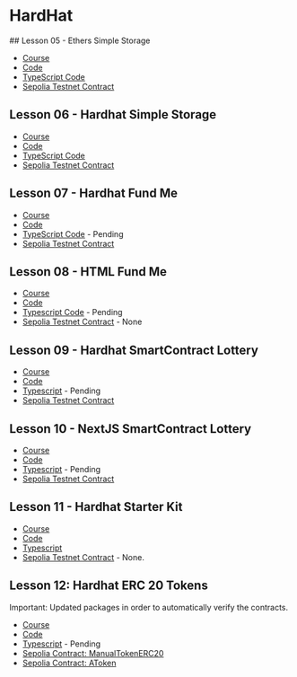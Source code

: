 # HardHat

## Lesson 05 - Ethers Simple Storage

- [Course](https://github.com/rodrisan/full-blockchain-solidity-course-js?tab=readme-ov-file#lesson-5-ethersjs-simple-storage)
- [Code](./05-ethers-simple-storage/)
- [TypeScript Code](https://github.com/rodrisan/solidity-course-fcc/tree/typescript/hardhat/05-ethers-simple-storage)
- [Sepolia Testnet Contract](https://sepolia.etherscan.io/address/0x3bDce44499A5A6478a5aEca9028f9709603B4736)

## Lesson 06 - Hardhat Simple Storage

- [Course](https://github.com/rodrisan/full-blockchain-solidity-course-js?tab=readme-ov-file#lesson-6-hardhat-simple-storage)
- [Code](./06-hardhat-simple-storage/)
- [TypeScript Code](https://github.com/rodrisan/solidity-course-fcc/tree/typescript/hardhat/06-hardhat-simple-storage)
- [Sepolia Testnet Contract](https://sepolia.etherscan.io/address/0xA42cD3C7c2B79B64AA3d103EAA235178712Ad408)

## Lesson 07 - Hardhat Fund Me

- [Course](https://github.com/rodrisan/full-blockchain-solidity-course-js?tab=readme-ov-file#lesson-7-hardhat-fund-me)
- [Code](./07-hardhat-fund-me/)
- [TypeScript Code]() - Pending
- [Sepolia Testnet Contract](https://sepolia.etherscan.io/address/0xb8705fef8a1387bcba188046d1b963fa0663b567)

## Lesson 08 - HTML Fund Me

- [Course](https://github.com/rodrisan/full-blockchain-solidity-course-js?tab=readme-ov-file#lesson-8-html--javascript-fund-me-full-stack--front-end)
- [Code](./08-html-fund-me/)
- [Typescript Code]() - Pending
- [Sepolia Testnet Contract]() - None

## Lesson 09 - Hardhat SmartContract Lottery

- [Course](https://github.com/rodrisan/full-blockchain-solidity-course-js?tab=readme-ov-file#lesson-9-hardhat-smart-contract-lottery)
- [Code](./09-hardhat-smartcontract-lottery/)
- [Typescript]() - Pending
- [Sepolia Testnet Contract](https://sepolia.etherscan.io/address/0x2b3df5e4e281a3f48875f268ed1a4d69f0c8f4e4)

## Lesson 10 - NextJS SmartContract Lottery

- [Course](https://github.com/rodrisan/full-blockchain-solidity-course-js?tab=readme-ov-file#lesson-10-nextjs-smart-contract-lottery-full-stack--front-end)
- [Code](./10-next-js-smartcontract-lottery/)
- [Typescript]() - Pending
- [Sepolia Testnet Contract](https://sepolia.etherscan.io/address/0x2b3df5e4e281a3f48875f268ed1a4d69f0c8f4e4)

## Lesson 11 - Hardhat Starter Kit

- [Course](https://github.com/rodrisan/full-blockchain-solidity-course-js?tab=readme-ov-file#lesson-11-hardhat-starter-kit)
- [Code](./11-hardhat-starter-kit/)
- [Typescript](https://github.com/rodrisan/hardhat-starter-kit/tree/typescript)
- [Sepolia Testnet Contract]() - None.

## Lesson 12: Hardhat ERC 20 Tokens

Important: Updated packages in order to automatically verify the contracts.

- [Course](https://github.com/rodrisan/full-blockchain-solidity-course-js?tab=readme-ov-file#lesson-12-hardhat-erc20s)
- [Code](./12-hardhat-erc-20/)
- [Typescript]() - Pending
- [Sepolia Contract: ManualTokenERC20](https://sepolia.etherscan.io/address/0x9496E900afbB059211694A6F1055fC583A7c3E65)
- [Sepolia Contract: AToken](https://sepolia.etherscan.io/address/0xa84e778067d0ece6d64c9769e2f9b3647b09fb96)
